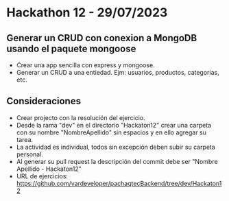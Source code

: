 # Hackathon 12 - 29/07/2023

## Generar un CRUD con conexion a MongoDB usando el paquete mongoose

- Crear una app sencilla con express y mongoose.
- Generar un CRUD a una entiedad. Ejm: usuarios, productos, categorias, etc.

## Consideraciones

- Crear projecto con la resolución del ejercicio.
- Desde la rama "dev" en el directorio "Hackaton12" crear una carpeta con su nombre "NombreApellido" sin espacios y en ello agregar su tarea.
- La actividad es individual, todos sin excepción deben subir su carpeta personal.
- Al generar su pull request la descripción del commit debe ser "Nombre Apellido - Hackaton12"
- URL de ejercicios: https://github.com/vardeveloper/pachaqtecBackend/tree/dev/Hackaton12
